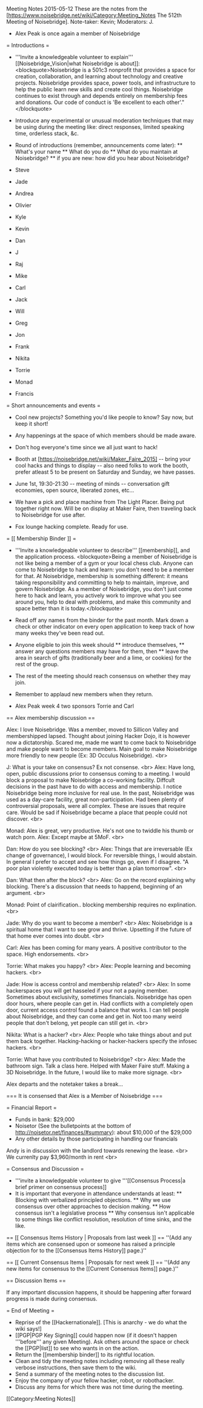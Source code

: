 Meeting Notes 2015-05-12 
 These are the notes from the [https://www.noisebridge.net/wiki/Category:Meeting_Notes The 512th Meeting of Noisebridge]. Note-taker: Kevin; Moderators: J.
* Alex Peak is once again a member of Noisebridge

= Introductions =

* '''Invite a knowledgeable volunteer to explain''' [[Noisebridge_Vision|what Noisebridge is about]]:
&lt;blockquote>Noisebridge is a 501c3 nonprofit that provides a space for creation, collaboration, and learning about technology and creative projects. Noisebridge provides space, power tools, and infrastructure to help the public learn new skills and create cool things. Noisebridge continues to exist through and depends entirely on membership fees and donations. Our code of conduct is 'Be excellent to each other'."&lt;/blockquote>
* Introduce any experimental or unusual moderation techniques that may be using during the meeting like: direct responses, limited speaking time, orderless stack, &amp;c.
* Round of introductions (remember, announcements come later):
** What's your name
** What do you do
** What do you maintain at Noisebridge?
** if you are new: how did you hear about Noisebridge?

* Steve
* Jade
* Andrea
* Olivier
* Kyle
* Kevin
* Dan
* J
* Raj
* Mike
* Carl
* Jack
* Will
* Greg
* Jon
* Frank
* Nikita
* Torrie
* Monad
* Francis

= Short announcements and events =
* Cool new projects? Something you'd like people to know? Say now, but keep it short!
* Any happenings at the space of which members should be made aware.
* Don't hog everyone's time since we all just want to hack!

* Booth at [https://noisebridge.net/wiki/Maker_Faire_2015] -- bring your cool hacks and things to display -- also need folks to work the booth, prefer atleast 5 to be present on Saturday and Sunday, we have passes.
* June 1st, 19:30-21:30 -- meeting of minds -- conversation gift economies, open source, liberated zones, etc...
* We have a pick and place machine from  The Light Placer. Being put together right now. Will be on display at Maker Faire, then traveling back to Noisebridge for use after.
* Fox lounge hacking complete. Ready for use.

= [[ Membership Binder ]] =

* '''Invite a knowledgeable volunteer to describe''' [[membership]], and the application process.
&lt;blockquote>Being a member of Noisebridge is not like being a member of a gym or your local chess club. Anyone can come to Noisebridge to hack and learn: you don't need to be a member for that. At Noisebridge, membership is something different: it means taking responsibility and committing to help to maintain, improve, and govern Noisebridge. As a member of Noisebridge, you don't just come here to hack and learn, you actively work to improve what you see around you, help to deal with problems, and make this community and space better than it is today.&lt;/blockquote>
* Read off any names from the binder for the past month. Mark down a check or other indicator on every open application to keep track of how many weeks they've been read out.
* Anyone eligible to join this week should
** introduce themselves,
** answer any questions members may have for them, then
** leave the area in search of gifts (traditionally beer and a lime, or cookies) for the rest of the group.
* The rest of the meeting should reach consensus on whether they may join.
* Remember to applaud new members when they return.

* Alex Peak week 4 two sponsors Torrie and Carl

== Alex membership discussion ==

Alex: I love Noisebridge. Was a member, moved to Sillicon Valley and membershipped lapsed. Thought about joining Hacker Dojo, it is however now a dictatorship. Scared me, made me want to come back to Noisebridge and make people want to become members. Main goal to make Noisebridge more friendly to new people (Ex: 3D Occulus Noisebridge). &lt;br>

J: What is your take on consensus? Ex not consense. &lt;br>
Alex: Have long, open, public discussions prior to consensus coming to a meeting. I would block a proposal to make Noisebridge a co-working facility. Diffcult decisions in the past have to do with access and membership. I notice Noisebridge being more inclusive for real use. In the past, Noisebridge was used as a day-care facility, great non-participation. Had been plenty of controversial proposals, were all complex. These are issues that require care. Would be sad if Noisebridge became a place that people could not discover. &lt;br>

Monad: Alex is great, very productive. He's not one to twiddle his thumb or watch porn. Alex: Except maybe at 5MoF. &lt;br>

Dan: How do you see blocking? &lt;br>
Alex: Things that are irreversable (Ex change of governance), I would block. For reversible things, I would abstain. In general I prefer to accept and see how things go, even if I disagree. "A poor plan violently executed today is better than a plan tomorrow". &lt;br>

Dan: What then after the block? &lt;br>
Alex: Go on the record explaining why blocking. There's a discussion that needs to happend, beginning of an argument. &lt;br>

Monad: Point of clairification.. blocking membership requires no explination. &lt;br>

Jade: Why do you want to become a member? &lt;br>
Alex: Noisebridge is a spiritual home that I want to see grow and thrive. Upsetting if the future of that home ever comes into doubt. &lt;br>

Carl: Alex has been coming for many years. A positive contributor to the space. High endorsements. &lt;br>

Torrie: What makes you happy? &lt;br>
Alex: People learning and becoming hackers. &lt;br>

Jade: How is access control and membership related? &lt;br>
Alex: In some hackerspaces you will get hasseled if your not a paying member. Sometimes about exclusivity, sometimes financials. Noisebridge has open door hours, where people can get in. Had conflicts with a completely open door, current access control found a balance that works. I can tell people about Noisebridge, and they can come and get in. Not too many weird people that don't belong, yet people can still get in. &lt;br>

Nikita: What is a hacker? &lt;br>
Alex: People who take things about and put them back together. Hacking-hacking or hacker-hackers specify the infosec hackers. &lt;br>

Torrie: What have you contributed to Noisebridge? &lt;br>
Alex: Made the bathroom sign. Talk a class here. Helped with Maker Faire stuff. Making a 3D Noisebridge. In the future, I would like to make more signage. &lt;br>

Alex departs and the notetaker takes a break...

=== It is consensed that Alex is a Member of Noisebridge ===

= Financial Report =
* Funds in bank: $29,000
* Noisetor (See the bulletpoints at the bottom of http://noisetor.net/finances/#summary): about $10,000 of the $29,000
* Any other details by those participating in handling our financials

Andy is in discussion with the landlord towards renewing the lease. &lt;br>
We currenlty pay $3,960/month in rent &lt;br>

= Consensus and Discussion =

* '''invite a knowledgeable volunteer to give '''[[Consensus Process|a brief primer on consensus process]]
* It is important that everyone in attendance understands at least:
** Blocking with verbalized principled objections.
** Why we use consensus over other approaches to decision making.
** How consensus isn't a legislative process
** Why consensus isn't applicable to some things like conflict resolution, resolution of time sinks, and the like.

== [[ Consensus Items History | Proposals from last week ]] ==
''(Add any items which are consensed upon or someone has raised a principle objection for to the [[Consensus Items History]] page.)''

== [[ Current Consensus Items | Proposals for next week ]] ==
''(Add any new items for consensus to the [[Current Consensus Items]] page.)''

== Discussion Items ==

If any important discussion happens, it should be happening after forward progress is made during consensus.

= End of Meeting =

* Reprise of the [[Hackernationale]]. [This is anarchy - we do what the wiki says!]
* [[PGP|PGP Key Signing]] could happen now (if it doesn't happen '''before''' any given Meeting).  Ask others around the space or check the [[PGP|list]] to see who wants in on the action.
* Return the [[membership binder]] to its rightful location.
* Clean and tidy the meeting notes including removing all these really verbose instructions, then save them to the wiki.
* Send a summary of the meeting notes to the discussion list.
* Enjoy the company of your fellow hacker, robot, or robothacker.
* Discuss any items for which there was not time during the meeting.

[[Category:Meeting Notes]]